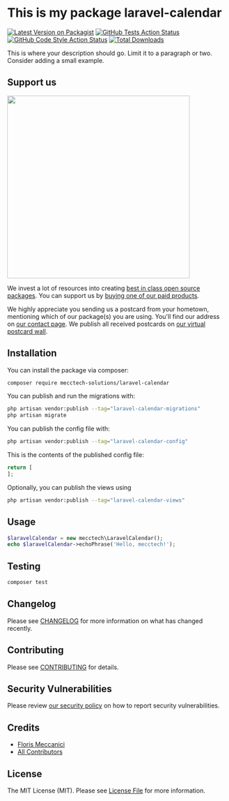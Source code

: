 # This is my package laravel-calendar

[![Latest Version on Packagist](https://img.shields.io/packagist/v/mecctech-solutions/laravel-calendar.svg?style=flat-square)](https://packagist.org/packages/mecctech-solutions/laravel-calendar)
[![GitHub Tests Action Status](https://img.shields.io/github/actions/workflow/status/mecctech-solutions/laravel-calendar/run-tests.yml?branch=main&label=tests&style=flat-square)](https://github.com/mecctech-solutions/laravel-calendar/actions?query=workflow%3Arun-tests+branch%3Amain)
[![GitHub Code Style Action Status](https://img.shields.io/github/actions/workflow/status/mecctech-solutions/laravel-calendar/fix-php-code-style-issues.yml?branch=main&label=code%20style&style=flat-square)](https://github.com/mecctech-solutions/laravel-calendar/actions?query=workflow%3A"Fix+PHP+code+style+issues"+branch%3Amain)
[![Total Downloads](https://img.shields.io/packagist/dt/mecctech-solutions/laravel-calendar.svg?style=flat-square)](https://packagist.org/packages/mecctech-solutions/laravel-calendar)

This is where your description should go. Limit it to a paragraph or two. Consider adding a small example.

## Support us

[<img src="https://github-ads.s3.eu-central-1.amazonaws.com/laravel-calendar.jpg?t=1" width="419px" />](https://spatie.be/github-ad-click/laravel-calendar)

We invest a lot of resources into creating [best in class open source packages](https://spatie.be/open-source). You can support us by [buying one of our paid products](https://spatie.be/open-source/support-us).

We highly appreciate you sending us a postcard from your hometown, mentioning which of our package(s) you are using. You'll find our address on [our contact page](https://spatie.be/about-us). We publish all received postcards on [our virtual postcard wall](https://spatie.be/open-source/postcards).

## Installation

You can install the package via composer:

```bash
composer require mecctech-solutions/laravel-calendar
```

You can publish and run the migrations with:

```bash
php artisan vendor:publish --tag="laravel-calendar-migrations"
php artisan migrate
```

You can publish the config file with:

```bash
php artisan vendor:publish --tag="laravel-calendar-config"
```

This is the contents of the published config file:

```php
return [
];
```

Optionally, you can publish the views using

```bash
php artisan vendor:publish --tag="laravel-calendar-views"
```

## Usage

```php
$laravelCalendar = new mecctech\LaravelCalendar();
echo $laravelCalendar->echoPhrase('Hello, mecctech!');
```

## Testing

```bash
composer test
```

## Changelog

Please see [CHANGELOG](CHANGELOG.md) for more information on what has changed recently.

## Contributing

Please see [CONTRIBUTING](CONTRIBUTING.md) for details.

## Security Vulnerabilities

Please review [our security policy](../../security/policy) on how to report security vulnerabilities.

## Credits

- [Floris Meccanici](https://github.com/fmeccanici)
- [All Contributors](../../contributors)

## License

The MIT License (MIT). Please see [License File](LICENSE.md) for more information.
